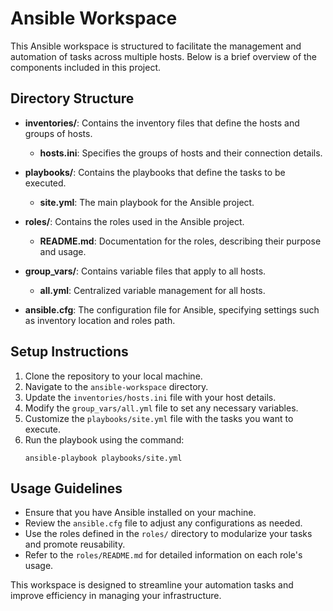 # Ansible Workspace

This Ansible workspace is structured to facilitate the management and automation of tasks across multiple hosts. Below is a brief overview of the components included in this project.

## Directory Structure

- **inventories/**: Contains the inventory files that define the hosts and groups of hosts.
  - **hosts.ini**: Specifies the groups of hosts and their connection details.

- **playbooks/**: Contains the playbooks that define the tasks to be executed.
  - **site.yml**: The main playbook for the Ansible project.

- **roles/**: Contains the roles used in the Ansible project.
  - **README.md**: Documentation for the roles, describing their purpose and usage.

- **group_vars/**: Contains variable files that apply to all hosts.
  - **all.yml**: Centralized variable management for all hosts.

- **ansible.cfg**: The configuration file for Ansible, specifying settings such as inventory location and roles path.

## Setup Instructions

1. Clone the repository to your local machine.
2. Navigate to the `ansible-workspace` directory.
3. Update the `inventories/hosts.ini` file with your host details.
4. Modify the `group_vars/all.yml` file to set any necessary variables.
5. Customize the `playbooks/site.yml` file with the tasks you want to execute.
6. Run the playbook using the command:
   ```
   ansible-playbook playbooks/site.yml
   ```

## Usage Guidelines

- Ensure that you have Ansible installed on your machine.
- Review the `ansible.cfg` file to adjust any configurations as needed.
- Use the roles defined in the `roles/` directory to modularize your tasks and promote reusability.
- Refer to the `roles/README.md` for detailed information on each role's usage.

This workspace is designed to streamline your automation tasks and improve efficiency in managing your infrastructure.
